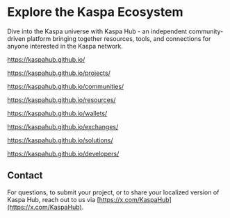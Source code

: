 # Explore the Kaspa Ecosystem
Dive into the Kaspa universe with Kaspa Hub - an independent community-driven platform bringing together resources, tools, and connections for anyone interested in the Kaspa network.

https://kaspahub.github.io/

https://kaspahub.github.io/projects/

https://kaspahub.github.io/communities/

https://kaspahub.github.io/resources/

https://kaspahub.github.io/wallets/

https://kaspahub.github.io/exchanges/

https://kaspahub.github.io/solutions/

https://kaspahub.github.io/developers/


## Contact

For questions, to submit your project, or to share your localized version of Kaspa Hub, reach out to us via [https://x.com/KaspaHub](https://x.com/KaspaHub).
